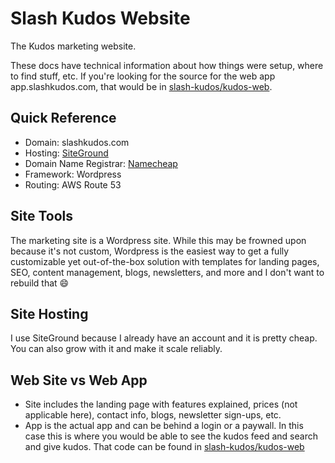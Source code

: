 # Slash Kudos Website

The Kudos marketing website.

These docs have technical information about how things were setup, where to find stuff, etc. If you're looking for the source for the web app app.slashkudos.com, that would be in [slash-kudos/kudos-web].

## Quick Reference

- Domain: slashkudos.com
- Hosting: [SiteGround]
- Domain Name Registrar: [Namecheap]
- Framework: Wordpress
- Routing: AWS Route 53

## Site Tools

The marketing site is a Wordpress site. While this may be frowned upon because it's not custom, Wordpress is the easiest way to get a fully customizable yet out-of-the-box solution with templates for landing pages, SEO, content management, blogs, newsletters, and more and I don't want to rebuild that 😄

## Site Hosting

I use SiteGround because I already have an account and it is pretty cheap. You can also grow with it and make it scale reliably.

## Web Site vs Web App

- Site includes the landing page with features explained, prices (not applicable here), contact info, blogs, newsletter sign-ups, etc.
- App is the actual app and can be behind a login or a paywall. In this case this is where you would be able to see the kudos feed and search and give kudos. That code can be found in [slash-kudos/kudos-web]

<!-- Links -->
[slash-kudos/kudos-web]: https://github.com/slash-kudos/kudos-web
[SiteGround]: https://my.siteground.com/websites/list/S3duelpYZ0pJUT09
[Namecheap]: https://www.namecheap.com/
